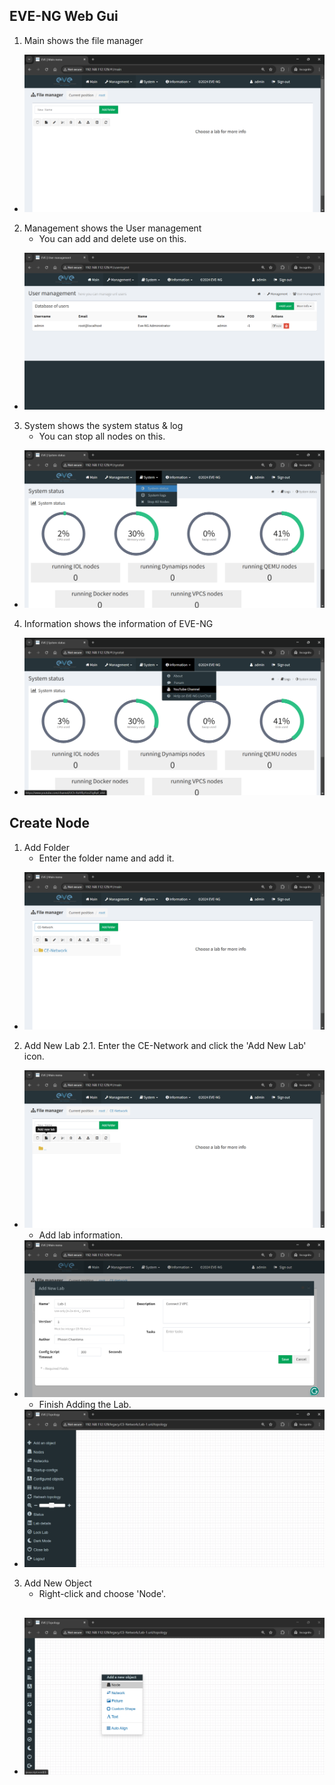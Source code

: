 ## EVE-NG Web Gui
1. Main shows the file manager
- ![main](imgs/main.png)

2. Management shows the User management
    - You can add and delete use on this.
- ![manage](imgs/manage.png)

3. System shows the system status & log
    - You can stop all nodes on this.
- ![system](imgs/system.png)

4. Information shows the information of EVE-NG
- ![info](imgs/info.png)

## Create Node
1. Add Folder
    - Enter the folder name and add it.
- ![add folder](imgs/addFolder.png)

2. Add New Lab
    2.1. Enter the CE-Network and click the 'Add New Lab' icon.
- ![add lab](imgs/addLab.png)
    - Add lab information.
- ![add info](imgs/addInfo.png)
    - Finish Adding the Lab.
- ![finish add lab](imgs/doneLab.png)

3. Add New Object
    - Right-click and choose 'Node'.
- ![add node](imgs/addNode.png)
    - 